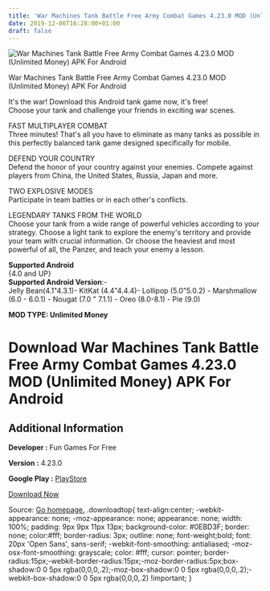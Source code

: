 ```yaml
---
title: 'War Machines Tank Battle Free Army Combat Games 4.23.0 MOD (Unlimited Money) APK For Android'
date: 2019-12-06T16:28:00+01:00
draft: false
---
```


![War Machines Tank Battle Free Army Combat Games 4.23.0 MOD (Unlimited Money) APK For Android](https://i0.wp.com/apkhome.net/wp-content/uploads/2019/12/War-Machines-Tank-Battle-Free-Army-Combat-Games.png "War Machines Tank Battle Free Army Combat Games 4.23.0 MOD (Unlimited Money) APK For Android")

  

War Machines Tank Battle Free Army Combat Games 4.23.0 MOD (Unlimited Money) APK For Android

It's the war! Download this Android tank game now, it's free!  
Choose your tank and challenge your friends in exciting war scenes.

FAST MULTIPLAYER COMBAT  
Three minutes! That's all you have to eliminate as many tanks as possible in this perfectly balanced tank game designed specifically for mobile.

DEFEND YOUR COUNTRY  
Defend the honor of your country against your enemies. Compete against players from China, the United States, Russia, Japan and more.

TWO EXPLOSIVE MODES  
Participate in team battles or in each other's conflicts.

LEGENDARY TANKS FROM THE WORLD  
Choose your tank from a wide range of powerful vehicles according to your strategy. Choose a light tank to explore the enemy's territory and provide your team with crucial information. Or choose the heaviest and most powerful of all, the Panzer, and teach your enemy a lesson.

**Supported Android**  
{4.0 and UP}  
**Supported Android Version**:-  
Jelly Bean(4.1"4.3.1)- KitKat (4.4"4.4.4)- Lollipop (5.0"5.0.2) - Marshmallow (6.0 - 6.0.1) - Nougat (7.0 " 7.1.1) - Oreo (8.0-8.1) - Pie (9.0)

**MOD TYPE: Unlimited Money**

Download War Machines Tank Battle Free Army Combat Games 4.23.0 MOD (Unlimited Money) APK For Android
=====================================================================================================

Additional Information
----------------------

**Developer :** Fun Games For Free

**Version :** 4.23.0

**Google Play :** [PlayStore](https://play.google.com/store/apps/details?id=com.fungames.battletanksbeta)

  

[Download Now](https://store4app.co/post/war-machines-tank-battle-free-army-combat-games-4-23-0-mod-unlimited-money-apk-for-android_1575199248)

  
Source: [Go homepage.](https://store4app.co/post/war-machines-tank-battle-free-army-combat-games-4-23-0-mod-unlimited-money-apk-for-android_1575199248) .downloadtop{ text-align:center; -webkit-appearance: none; -moz-appearance: none; appearance: none; width: 100%; padding: 9px 9px 11px 13px; background-color: #0EBD3F; border: none; color:#fff; border-radius: 3px; outline: none; font-weight;bold; font: 20px 'Open Sans', sans-serif; -webkit-font-smoothing: antialiased; -moz-osx-font-smoothing: grayscale; color: #fff; cursor: pointer; border-radius:15px;-webkit-border-radius:15px;-moz-border-radius:5px;box-shadow:0 0 5px rgba(0,0,0,.2);-moz-box-shadow:0 0 5px rgba(0,0,0,.2);-webkit-box-shadow:0 0 5px rgba(0,0,0,.2) !important; }